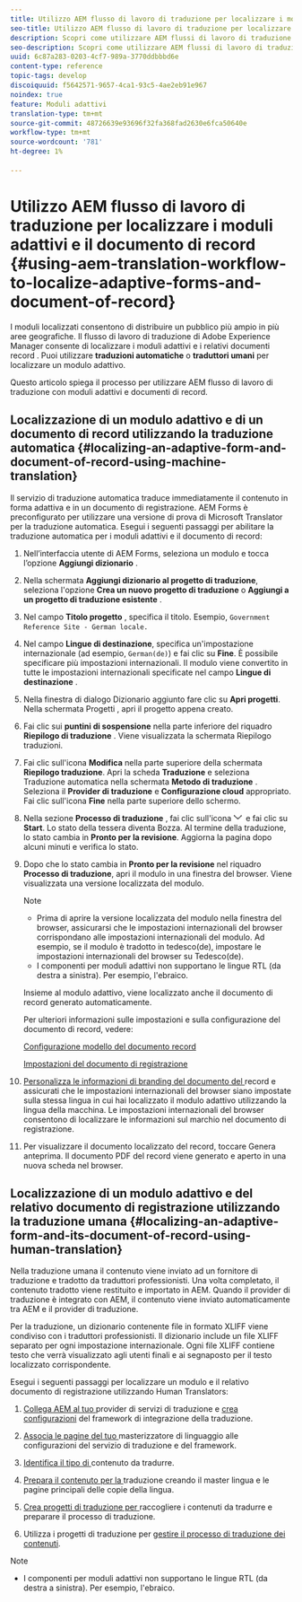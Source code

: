 ```yaml
---
title: Utilizzo AEM flusso di lavoro di traduzione per localizzare i moduli adattivi e il documento di registrazione
seo-title: Utilizzo AEM flusso di lavoro di traduzione per localizzare i moduli adattivi e il documento di registrazione
description: Scopri come utilizzare AEM flussi di lavoro di traduzione per localizzare moduli adattivi e documenti di record.
seo-description: Scopri come utilizzare AEM flussi di lavoro di traduzione per localizzare moduli adattivi e documenti di record.
uuid: 6c87a283-0203-4cf7-989a-3770ddbbbd6e
content-type: reference
topic-tags: develop
discoiquuid: f5642571-9657-4ca1-93c5-4ae2eb91e967
noindex: true
feature: Moduli adattivi
translation-type: tm+mt
source-git-commit: 48726639e93696f32fa368fad2630e6fca50640e
workflow-type: tm+mt
source-wordcount: '781'
ht-degree: 1%

---
```



# Utilizzo AEM flusso di lavoro di traduzione per localizzare i moduli adattivi e il documento di record {#using-aem-translation-workflow-to-localize-adaptive-forms-and-document-of-record}

I moduli localizzati consentono di distribuire un pubblico più ampio in più aree geografiche. Il flusso di lavoro di traduzione di Adobe Experience Manager consente di localizzare i moduli adattivi e i relativi documenti record . Puoi utilizzare **traduzioni automatiche** o **traduttori umani** per localizzare un modulo adattivo.

Questo articolo spiega il processo per utilizzare AEM flusso di lavoro di traduzione con moduli adattivi e documenti di record.

## Localizzazione di un modulo adattivo e di un documento di record utilizzando la traduzione automatica {#localizing-an-adaptive-form-and-document-of-record-using-machine-translation}

Il servizio di traduzione automatica traduce immediatamente il contenuto in forma adattiva e in un documento di registrazione. AEM Forms è preconfigurato per utilizzare una versione di prova di Microsoft Translator per la traduzione automatica. Esegui i seguenti passaggi per abilitare la traduzione automatica per i moduli adattivi e il documento di record:

1. Nell’interfaccia utente di AEM Forms, seleziona un modulo e tocca l’opzione **Aggiungi dizionario** .
1. Nella schermata **Aggiungi dizionario al progetto di traduzione**, seleziona l&#39;opzione **Crea un nuovo progetto di traduzione** o **Aggiungi a un progetto di traduzione esistente** .
1. Nel campo **Titolo progetto** , specifica il titolo. Esempio, `Government Reference Site - German locale.`
1. Nel campo **Lingue di destinazione**, specifica un&#39;impostazione internazionale (ad esempio, `German(de)`) e fai clic su **Fine**. È possibile specificare più impostazioni internazionali. Il modulo viene convertito in tutte le impostazioni internazionali specificate nel campo **Lingue di destinazione** .
1. Nella finestra di dialogo Dizionario aggiunto fare clic su **Apri progetti**. Nella schermata Progetti , apri il progetto appena creato.
1. Fai clic sui **puntini di sospensione** nella parte inferiore del riquadro **Riepilogo di traduzione** . Viene visualizzata la schermata Riepilogo traduzioni.
1. Fai clic sull&#39;icona **Modifica** nella parte superiore della schermata **Riepilogo traduzione**. Apri la scheda **Traduzione** e seleziona Traduzione automatica nella schermata **Metodo di traduzione** . Seleziona il **Provider di traduzione** e **Configurazione cloud** appropriato. Fai clic sull&#39;icona **Fine** nella parte superiore dello schermo.
1. Nella sezione **Processo di traduzione** , fai clic sull&#39;icona ![aem62forms_downarrow](assets/aem62forms_downarrow.png) e fai clic su **Start**. Lo stato della tessera diventa Bozza. Al termine della traduzione, lo stato cambia in **Pronto per la revisione**. Aggiorna la pagina dopo alcuni minuti e verifica lo stato.
1. Dopo che lo stato cambia in **Pronto per la revisione** nel riquadro **Processo di traduzione**, apri il modulo in una finestra del browser. Viene visualizzata una versione localizzata del modulo.

   >[!NOTE]
   >
   >* Prima di aprire la versione localizzata del modulo nella finestra del browser, assicurarsi che le impostazioni internazionali del browser corrispondano alle impostazioni internazionali del modulo. Ad esempio, se il modulo è tradotto in tedesco(de), impostare le impostazioni internazionali del browser su Tedesco(de).
   >* I componenti per moduli adattivi non supportano le lingue RTL (da destra a sinistra). Per esempio, l&#39;ebraico.


   Insieme al modulo adattivo, viene localizzato anche il documento di record generato automaticamente.

   Per ulteriori informazioni sulle impostazioni e sulla configurazione del documento di record, vedere:

   [Configurazione modello del documento record](/help/forms/using/generate-document-of-record-for-non-xfa-based-adaptive-forms.md#p-document-of-record-template-configuration-p)

   [Impostazioni del documento di registrazione](/help/forms/using/generate-document-of-record-for-non-xfa-based-adaptive-forms.md#p-document-of-record-settings-p)

1. [Personalizza le informazioni di branding del documento del ](/help/forms/using/generate-document-of-record-for-non-xfa-based-adaptive-forms.md) record e assicurati che le impostazioni internazionali del browser siano impostate sulla stessa lingua in cui hai localizzato il modulo adattivo utilizzando la lingua della macchina. Le impostazioni internazionali del browser consentono di localizzare le informazioni sul marchio nel documento di registrazione.
1. Per visualizzare il documento localizzato del record, toccare Genera anteprima. Il documento PDF del record viene generato e aperto in una nuova scheda nel browser.

## Localizzazione di un modulo adattivo e del relativo documento di registrazione utilizzando la traduzione umana {#localizing-an-adaptive-form-and-its-document-of-record-using-human-translation}

Nella traduzione umana il contenuto viene inviato ad un fornitore di traduzione e tradotto da traduttori professionisti. Una volta completato, il contenuto tradotto viene restituito e importato in AEM. Quando il provider di traduzione è integrato con AEM, il contenuto viene inviato automaticamente tra AEM e il provider di traduzione.

Per la traduzione, un dizionario contenente file in formato XLIFF viene condiviso con i traduttori professionisti. Il dizionario include un file XLIFF separato per ogni impostazione internazionale. Ogni file XLIFF contiene testo che verrà visualizzato agli utenti finali e ai segnaposto per il testo localizzato corrispondente.

Esegui i seguenti passaggi per localizzare un modulo e il relativo documento di registrazione utilizzando Human Translators:

1. [Collega AEM al tuo ](/help/sites-administering/tc-tic.md) provider di servizi di traduzione e  [crea configurazioni](/help/sites-administering/tc-tic.md) del framework di integrazione della traduzione.

1. [Associa le pagine del tuo ](/help/sites-administering/tc-tic.md) masterizzatore di linguaggio alle configurazioni del servizio di traduzione e del framework.

1. [Identifica il tipo di ](/help/sites-administering/tc-rules.md) contenuto da tradurre.

1. [Prepara il contenuto per la ](/help/sites-administering/tc-prep.md) traduzione creando il master lingua e le pagine principali delle copie della lingua.

1. [Crea progetti di traduzione per ](/help/sites-administering/tc-manage.md) raccogliere i contenuti da tradurre e preparare il processo di traduzione.

1. Utilizza i progetti di traduzione per [gestire il processo di traduzione dei contenuti](/help/sites-administering/tc-manage.md).

>[!NOTE]
>
>* I componenti per moduli adattivi non supportano le lingue RTL (da destra a sinistra). Per esempio, l&#39;ebraico.

>



